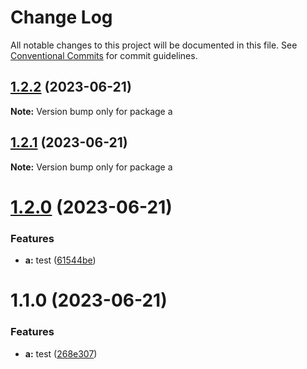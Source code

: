 # Change Log

All notable changes to this project will be documented in this file.
See [Conventional Commits](https://conventionalcommits.org) for commit guidelines.

## [1.2.2](https://github.com/pablodenadai/lerna-test/compare/a@1.2.1...a@1.2.2) (2023-06-21)

**Note:** Version bump only for package a





## [1.2.1](https://github.com/pablodenadai/lerna-test/compare/a@1.2.0...a@1.2.1) (2023-06-21)

**Note:** Version bump only for package a





# [1.2.0](https://github.com/pablodenadai/lerna-test/compare/a@1.1.0...a@1.2.0) (2023-06-21)


### Features

* **a:** test ([61544be](https://github.com/pablodenadai/lerna-test/commit/61544bef3f1c22eaee6c7e5770d6732fb24496f6))





# 1.1.0 (2023-06-21)


### Features

* **a:** test ([268e307](https://github.com/pablodenadai/lerna-test/commit/268e307393bde5a9045fb1abbfc379148df1d618))
